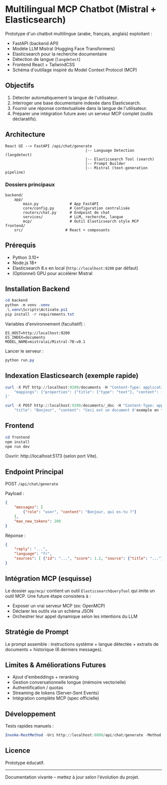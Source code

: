 # Multilingual MCP Chatbot (Mistral + Elasticsearch)

Prototype d'un chatbot multilingue (arabe, français, anglais) exploitant :

- FastAPI (backend API)
- Modèle LLM Mistral (Hugging Face Transformers)
- Elasticsearch pour la recherche documentaire
- Détection de langue (`langdetect`)
- Frontend React + TailwindCSS
- Schéma d'outillage inspiré du Model Context Protocol (MCP)

## Objectifs

1. Détecter automatiquement la langue de l'utilisateur.
2. Interroger une base documentaire indexée dans Elasticsearch.
3. Fournir une réponse contextualisée dans la langue de l'utilisateur.
4. Préparer une intégration future avec un serveur MCP complet (outils déclaratifs).

## Architecture

```
React UI --> FastAPI /api/chat/generate
									|-- Language Detection (langdetect)
									|-- Elasticsearch Tool (search)
									|-- Prompt Builder
									|-- Mistral (text-generation pipeline)
```

### Dossiers principaux

```
backend/
	app/
		main.py              # App FastAPI
		core/config.py       # Configuration centralisée
		routers/chat.py      # Endpoint de chat
		services/            # LLM, recherche, langue
		mcp/                 # Outil Elasticsearch style MCP
frontend/
	src/                   # React + composants
```

## Prérequis

- Python 3.10+
- Node.js 18+
- Elasticsearch 8.x en local (`http://localhost:9200` par défaut)
- (Optionnel) GPU pour accélérer Mistral

## Installation Backend

```powershell
cd backend
python -m venv .venv
.\.venv\Scripts\Activate.ps1
pip install -r requirements.txt
```

Variables d'environnement (facultatif) :

```
ES_HOST=http://localhost:9200
ES_INDEX=documents
MODEL_NAME=mistralai/Mistral-7B-v0.1
```

Lancer le serveur :

```powershell
python run.py
```

## Indexation Elasticsearch (exemple rapide)

```powershell
curl -X PUT http://localhost:9200/documents -H "Content-Type: application/json" -d '{
	"mappings": {"properties": {"title": {"type": "text"}, "content": {"type": "text"}}}
}'

curl -X POST http://localhost:9200/documents/_doc -H "Content-Type: application/json" -d '{
	"title": "Bonjour", "content": "Ceci est un document d'exemple en français."}'
```

## Frontend

```powershell
cd frontend
npm install
npm run dev
```

Ouvrir: http://localhost:5173 (selon port Vite).

## Endpoint Principal

POST `/api/chat/generate`

Payload :
```json
{
	"messages": [
		{"role": "user", "content": "Bonjour, qui es-tu ?"}
	],
	"max_new_tokens": 200
}
```

Réponse :
```json
{
	"reply": "...",
	"language": "fr",
	"sources": [ {"id": "...", "score": 1.2, "source": {"title": "..."}} ]
}
```

## Intégration MCP (esquisse)

Le dossier `app/mcp/` contient un outil `ElasticsearchQueryTool` qui imite un outil MCP. Une future étape consistera à :

- Exposer un vrai serveur MCP (ex: OpenMCP) 
- Déclarer les outils via un schéma JSON
- Orchestrer leur appel dynamique selon les intentions du LLM

## Stratégie de Prompt

Le prompt assemble : instructions système + langue détectée + extraits de documents + historique (6 derniers messages).

## Limites & Améliorations Futures

- Ajout d'embeddings + reranking
- Gestion conversationnelle longue (mémoire vectorielle)
- Authentification / quotas
- Streaming de tokens (Server-Sent Events)
- Intégration complète MCP (spec officielle)

## Développement

Tests rapides manuels :

```powershell
Invoke-RestMethod -Uri http://localhost:8000/api/chat/generate -Method Post -Body '{"messages":[{"role":"user","content":"Hello"}]}' -ContentType 'application/json'
```

## Licence

Prototype éducatif.

---
Documentation vivante – mettez à jour selon l'évolution du projet.
